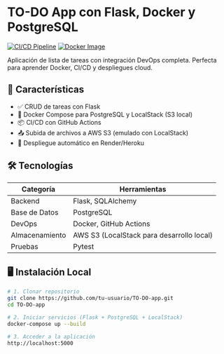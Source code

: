 # TO-DO App con Flask, Docker y PostgreSQL

[![CI/CD Pipeline](https://github.com/tu-usuario/TO-DO-app/actions/workflows/main.yml/badge.svg)](https://github.com/tu-usuario/TO-DO-app/actions)
[![Docker Image](https://img.shields.io/badge/Docker-Available-blue)](https://hub.docker.com/r/tu-usuario/todo-app)

Aplicación de lista de tareas con integración DevOps completa. Perfecta para aprender Docker, CI/CD y despliegues cloud.

## 🚀 Características
- ✅ CRUD de tareas con Flask
- 🐳 Docker Compose para PostgreSQL y LocalStack (S3 local)
- 📦 CI/CD con GitHub Actions
- 📤 Subida de archivos a AWS S3 (emulado con LocalStack)
- 🔄 Despliegue automático en Render/Heroku

## 🛠️ Tecnologías
| **Categoría**       | **Herramientas**                          |
|----------------------|-------------------------------------------|
| Backend              | Flask, SQLAlchemy                         |
| Base de Datos        | PostgreSQL                                |
| DevOps               | Docker, GitHub Actions                    |
| Almacenamiento       | AWS S3 (LocalStack para desarrollo local) |
| Pruebas              | Pytest                                    |

## 🖥️ Instalación Local
```bash
# 1. Clonar repositorio
git clone https://github.com/tu-usuario/TO-DO-app.git
cd TO-DO-app

# 2. Iniciar servicios (Flask + PostgreSQL + LocalStack)
docker-compose up --build

# 3. Acceder a la aplicación
http://localhost:5000